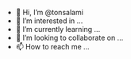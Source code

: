 - 👋 Hi, I’m @tonsalami
- 👀 I’m interested in ...
- 🌱 I’m currently learning ...
- 💞️ I’m looking to collaborate on ...
- 📫 How to reach me ...

<!---
tonsalami/tonsalami is a ✨ special ✨ repository because its `README.md` (this file) appears on your GitHub profile.
You can click the Preview link to take a look at your changes.
--->
